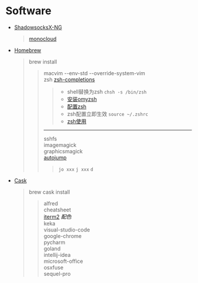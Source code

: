 # Software
* [ShadowsocksX-NG](https://github.com/shadowsocks/ShadowsocksX-NG/releases/)
  > [monocloud](https://monocloud.com.au)
* [Homebrew](https://brew.sh/)
  >brew install
  >>macvim --env-std --override-system-vim  
  >>zsh [zsh-completions](https://github.com/zsh-users/zsh-completions)  
  >>>* shell替换为zsh `chsh -s /bin/zsh`  
  >>>* [安装omyzsh](http://ohmyz.sh/)  
  >>>* [配置zsh](.zshrc)  
  >>>* zsh配置立即生效 `source ~/.zshrc`  
  >>>* [zsh使用](https://github.com/robbyrussell/oh-my-zsh/tree/master/plugins/vi-mode)  
  >>****
  >>sshfs  
  >>imagemagick  
  >>graphicsmagick  
  >>[autojump](https://www.jianshu.com/p/51e71087f732) 
  >>> `jo xxx` `j xxx` `d`  
  
* [Cask](http://caskroom.github.io/)
  >brew cask install
  >>alfred  
  >>cheatsheet  
  >>[iterm2](https://github.com/mbadolato/iTerm2-Color-Schemes) ***配色***   
  >>keka  
  >>visual-studio-code  
  >>google-chrome  
  >>pycharm  
  >>goland  
  >>intellij-idea  
  >>microsoft-office  
  >>osxfuse  
  >>sequel-pro